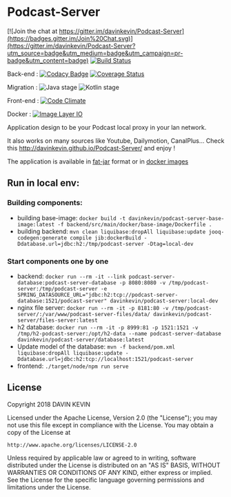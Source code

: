 Podcast-Server
==============

[![Join the chat at https://gitter.im/davinkevin/Podcast-Server](https://badges.gitter.im/Join%20Chat.svg)](https://gitter.im/davinkevin/Podcast-Server?utm_source=badge&utm_medium=badge&utm_campaign=pr-badge&utm_content=badge) [![Build Status](https://travis-ci.org/davinkevin/Podcast-Server.svg?branch=master)](https://travis-ci.org/davinkevin/Podcast-Server) 

Back-end : [![Codacy Badge](https://api.codacy.com/project/badge/Grade/2030290b1c2145f6878e9ad7811c542e)](https://www.codacy.com/app/davin-kevin/Podcast-Server?utm_source=github.com&amp;utm_medium=referral&amp;utm_content=davinkevin/Podcast-Server&amp;utm_campaign=Badge_Grade) [![Coverage Status](https://coveralls.io/repos/davinkevin/Podcast-Server/badge.svg?branch=master)](https://coveralls.io/r/davinkevin/Podcast-Server?branch=master)

Migration : ![Java stage](https://badgen.net/badge/Java/7%25/orange) ![Kotlin stage](https://badgen.net/badge/Kotlin/93%25/purple)

Front-end : [![Code Climate](https://codeclimate.com/github/davinkevin/Podcast-Server/badges/gpa.svg)](https://codeclimate.com/github/davinkevin/Podcast-Server)

Docker : [![Image Layer IO](https://badge.imagelayers.io/davinkevin/podcast-server:latest.svg)](https://imagelayers.io/?images=davinkevin/podcast-server:latest 'Get your own badge on imagelayers.io')

Application design to be your Podcast local proxy in your lan network.

It also works on many sources like Youtube, Dailymotion, CanalPlus... Check this http://davinkevin.github.io/Podcast-Server/ and enjoy !

The application is available in [fat-jar](https://github.com/davinkevin/Podcast-Server/releases) format or in [docker images](https://hub.docker.com/r/davinkevin/podcast-server/) 

## Run in local env: 

### Building components: 

* building base-image: `docker build -t davinkevin/podcast-server-base-image:latest -f backend/src/main/docker/base-image/Dockerfile .`
* building backend: `mvn clean liquibase:dropAll liquibase:update jooq-codegen:generate compile jib:dockerBuild -Ddatabase.url=jdbc:h2:/tmp/podcast-server -Dtag=local-dev`

### Start components one by one

* backend: `docker run --rm -it --link podcast-server-database:podcast-server-database -p 8080:8080 -v /tmp/podcast-server:/tmp/podcast-server -e SPRING_DATASOURCE_URL="jdbc:h2:tcp://podcast-server-database:1521/podcast-server" davinkevin/podcast-server:local-dev`
* nginx file server: `docker run --rm -it -p 8181:80 -v /tmp/podcast-server/:/var/www/podcast-server-files/data/ davinkevin/podcast-server/files-server:latest`
* h2 database: `docker run --rm -it -p 8999:81 -p 1521:1521 -v /tmp/h2-podcast-server:/opt/h2-data --name podcast-server-database davinkevin/podcast-server/database:latest`
* Update model of the database: `mvn -f backend/pom.xml liquibase:dropAll liquibase:update -Ddatabase.url=jdbc:h2:tcp://localhost:1521/podcast-server` 
* frontend: `./target/node/npm run serve`

## License

Copyright 2018 DAVIN KEVIN

Licensed under the Apache License, Version 2.0 (the "License");
you may not use this file except in compliance with the License.
You may obtain a copy of the License at

    http://www.apache.org/licenses/LICENSE-2.0

Unless required by applicable law or agreed to in writing, software
distributed under the License is distributed on an "AS IS" BASIS,
WITHOUT WARRANTIES OR CONDITIONS OF ANY KIND, either express or implied.
See the License for the specific language governing permissions and
limitations under the License.


